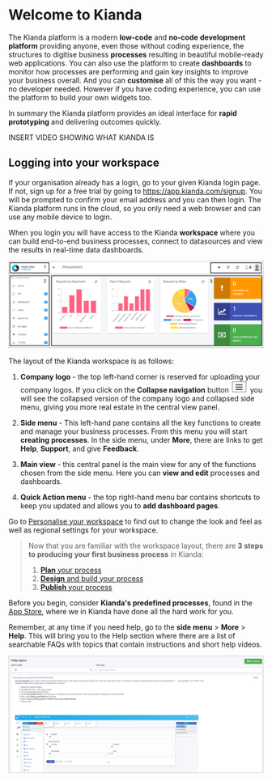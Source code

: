# Welcome to Kianda

The Kianda platform is a modern **low-code** and **no-code** **development platform** providing anyone, even those without coding experience, the structures to digitise business **processes** resulting in beautiful mobile-ready web applications. You can also use the platform to create **dashboards** to monitor how processes are performing and gain key insights to improve your business overall. And you can **customise** all of this the way you want - no developer needed. However if you have coding experience, you can use the platform to build your own widgets too. 

In summary the Kianda platform provides an ideal interface for **rapid prototyping** and delivering outcomes quickly.

INSERT VIDEO SHOWING WHAT KIANDA IS



## Logging into your workspace ##

If your organisation already has a login, go to your given Kianda login page. If not, sign up for a free trial by going to https://app.kianda.com/signup. You will be prompted to confirm your email address and you can then login. The Kianda platform runs in the cloud, so you only need a web browser and can use any mobile device to login. 

When you login you will have access to the Kianda **workspace** where you can build end-to-end business processes, connect to datasources and view the results in real-time data dashboards.  

![User interface](images/workspace.png)

The layout of the Kianda workspace is as follows:

1. **Company logo** - the top left-hand corner is reserved for uploading your company logos. If you click on the **Collapse navigation** button ![Collapse navigation button](images/navigation_frame.png) you will see the collapsed version of the company logo and collapsed side menu, giving you more real estate in the central view panel.

2. **Side menu** - This left-hand pane contains all the key functions to create and manage your business processes. From this menu you will start **creating** **processes**. In the side menu, under **More**, there are links to get **Help**, **Support**, and give **Feedback**.

3. **Main view** - this central panel is the main view for any of the functions chosen from the side menu. Here you can **view and edit** processes and dashboards.

4. **Quick Action menu** - the top right-hand menu bar contains shortcuts to keep you updated and allows you to **add dashboard pages**.

Go to [Personalise your workspace](workspacepersonalise.md) to find out to change the look and feel as well as regional settings for your workspace.




> Now that you are familiar with the workspace layout, there are **3 steps to producing your first business process** in Kianda:
> 1. [**Plan** your process](processplan.md)
> 2. [**Design** and build your process](processdesign.md)
> 3. [**Publish** your process](processpublish.md)



Before you begin, consider **Kianda's predefined processes**, found in the [App Store](kiandaapps.md), where we in Kianda have done all the hard work for you. 

Remember, at any time if you need help, go to the **side menu** > **More** > **Help**. This will bring you to the Help section where there are a list of searchable FAQs with topics that contain instructions and short help videos.

![Help section](images/help.png)



